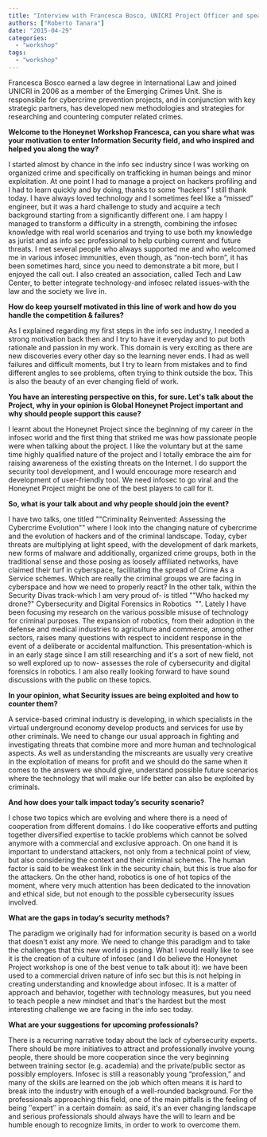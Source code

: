 ```yaml
---
title: "Interview with Francesca Bosco, UNICRI Project Officer and speaker at the Honeynet Workshop 2015"
authors: ["Roberto Tanara"]
date: "2015-04-29"
categories: 
  - "workshop"
tags: 
  - "workshop"
---
```


Francesca Bosco earned a law degree in International Law and joined UNICRI in 2006 as a member of the Emerging Crimes Unit. She is responsible for cybercrime prevention projects, and in conjunction with key strategic partners, has developed new methodologies and strategies for researching and countering computer related crimes.

  

**Welcome to the Honeynet Workshop Francesca, can you share what was your motivation to enter Information Security field, and who inspired and helped you along the way?**

  

I started almost by chance in the info sec industry since I was working on organized crime and specifically on trafficking in human beings and minor exploitation. At one point I had to manage a project on hackers profiling and I had to learn quickly and by doing, thanks to some “hackers” I still thank today. I have always loved technology and I sometimes feel like a “missed” engineer, but it was a hard challenge to study and acquire a tech background starting from a significantly different one. I am happy I managed to transform a difficulty in a strength, combining the infosec knowledge with real world scenarios and trying to use both my knowledge as jurist and as info sec professional to help curbing current and future threats. I met several people who always supported me and who welcomed me in various infosec immunities, even though, as “non-tech born”, it has been sometimes hard, since you need to demonstrate a bit more, but I enjoyed the call out. I also created an association, called Tech and Law Center, to better integrate technology-and infosec related issues-with the law and the society we live in.

  

**How do keep yourself motivated in this line of work and how do you handle the competition & failures?**

  

As I explained regarding my first steps in the info sec industry, I needed a strong motivation back then and I try to have it everyday and to put both rationale and passion in my work. This domain is very exciting as there are new discoveries every other day so the learning never ends. I had as well failures and difficult moments, but I try to learn from mistakes and to find different angles to see problems, often trying to think outside the box. This is also the beauty of an ever changing field of work.

  

**You have an interesting perspective on this, for sure. Let's talk about the Project, why in your opinion is Global Honeynet Project important and why should people support this cause?**

  

I learnt about the Honeynet Project since the beginning of my career in the infosec world and the first thing that striked me was how passionate people were when talking about the project. I like the voluntary but at the same time highly qualified nature of the project and I totally embrace the aim for raising awareness of the existing threats on the Internet. I do support the security tool development, and I would encourage more research and development of user-friendly tool. We need infosec to go viral and the Honeynet Project might be one of the best players to call for it.

  

**So, what is your talk about and why people should join the event?**

  

I have two talks, one titled ""Criminality Reinvented: Assessing the Cybercrime Evolution"" where I look into the changing nature of cybercrime and the evolution of hackers and of the criminal landscape. Today, cyber threats are multiplying at light speed, with the development of dark markets, new forms of malware and additionally, organized crime groups, both in the traditional sense and those posing as loosely affiliated networks, have claimed their turf in cyberspace, facilitating the spread of Crime As a Service schemes. Which are really the criminal groups we are facing in cyberspace and how we need to properly react? In the other talk, within the Security Divas track-which I am very proud of- is titled ""Who hacked my drone?" Cybersecurity and Digital Forensics in Robotics  "". Lately I have been focusing my research on the various possible misuse of technology for criminal purposes. The expansion of robotics, from their adoption in the defense and medical industries to agriculture and commerce, among other sectors, raises many questions with respect to incident response in the event of a deliberate or accidental malfunction. This presentation-which is in an early stage since I am still researching and it's a sort of new field, not so well explored up to now- assesses the role of cybersecurity and digital forensics in robotics. I am also really looking forward to have sound discussions with the public on these topics.

  

**In your opinion, what Security issues are being exploited and how to counter them?**

  

A service-based criminal industry is developing, in which specialists in the virtual underground economy develop products and services for use by other criminals. We need to change our usual approach in fighting and investigating threats that combine more and more human and technological aspects. As well as understanding the miscreants are usually very creative in the exploitation of means for profit and we should do the same when it comes to the answers we should give, understand possible future scenarios where the technology that will make our life better can also be exploited by criminals.

  

**And how does your talk impact today’s security scenario?**

  

I chose two topics which are evolving and where there is a need of cooperation from different domains. I do like cooperative efforts and putting together diversified expertise to tackle problems which cannot be solved anymore with a commercial and exclusive approach. On one hand it is important to understand attackers, not only from a technical point of view, but also considering the context and their criminal schemes. The human factor is said to be weakest link in the security chain, but this is true also for the attackers. On the other hand, robotics is one of hot topics of the moment, where very much attention has been dedicated to the innovation and ethical side, but not enough to the possible cybersecurity issues involved.

  

**What are the gaps in today’s security methods?**

  

The paradigm we originally had for information security is based on a world that doesn't exist any more. We need to change this paradigm and to take the challenges that this new world is posing. What I would really like to see it is the creation of a culture of infosec (and I do believe the Honeynet Project workshop is one of the best venue to talk about it): we have been used to a commercial driven nature of info sec but this is not helping in creating understanding and knowledge about infosec. It is a matter of approach and behavior, together with technology measures, but you need to teach people a new mindset and that's the hardest but the most interesting challenge we are facing in the info sec today.

  

**What are your suggestions for upcoming professionals?**

  

There is a recurring narrative today about the lack of cybersecurity experts. There should be more initiatives to attract and professionally involve young people, there should be more cooperation since the very beginning between training sector (e.g. academia) and the private/public sector as possibly employers. Infosec is still a reasonably young “profession,” and many of the skills are learned on the job which often means it is hard to break into the industry with enough of a well-rounded background. For the professionals approaching this field, one of the main pitfalls is the feeling of being ʺexpertʺ in a certain domain: as said, it's an ever changing landscape and serious professionals should always have the will to learn and be humble enough to recognize limits, in order to work to overcome them.
